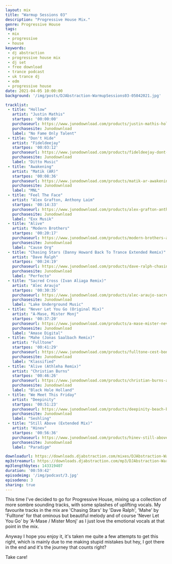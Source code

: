 ```yaml
---
layout: mix
title: "Warmup Sessions 03"
description: "Progressive House Mix."
genre: Progressive House
tags:
 - mix
 - progressive
 - house
keywords:
 - dj abstraction
 - progressive house mix
 - dj set
 - free download
 - trance podcast
 - uk trance dj
 - edm
 - progressive house
date: 2021-04-05 10:00:00
background: '/img/posts/DJAbstraction-WarmupSessions03-05042021.jpg'

tracklist:
 - title: "Hollow"
   artist: "Justin Mathis"
   startpos: '00:00:00'
   purchaseurl: https://www.junodownload.com/products/justin-mathis-hollow/4965224-02/
   purchasesite: Junodownload
   label: "No Fame Only Talent"
 - title: "Don't Hide"
   artist: "Fideldeejay"
   startpos: '00:03:12'
   purchaseurl: https://www.junodownload.com/products/fideldeejay-dont-hide/5021190-02/?track_number=2
   purchasesite: Junodownload
   label: "Ditto Music"
 - title: "Awakening"
   artist: "Matik (AR)"
   startpos: '00:08:36'
   purchaseurl: https://www.junodownload.com/products/matik-ar-awakening/4998595-02/?track_number=1
   purchasesite: Junodownload
   label: "MNL"   
 - title: "Feel The Face"
   artist: "Alex Grafton, Anthony Laim"
   startpos: '00:14:33'
   purchaseurl: https://www.junodownload.com/products/alex-grafton-anthony-laim-feel-the-face/5032776-02/?track_number=1
   purchasesite: Junodownload
   label: "Exx Musik"
 - title: "Alive"
   artist: "Modern Brothers"
   startpos: '00:20:17'
   purchaseurl: https://www.junodownload.com/products/modern-brothers-alive/4947621-02/
   purchasesite: Junodownload
   label: "Cause Org"
 - title: "Chasing Stars (Danny Howard Back To Trance Extended Remix)"
   artist: "Dave Ralph"
   startpos: '00:24:19'
   purchaseurl: https://www.junodownload.com/products/dave-ralph-chasing-stars/4980658-02/
   purchasesite: Junodownload
   label: "Perfecto"
 - title: "Sacred Cross (Ivan Aliaga Remix)"
   artist: "Alec Araujo"
   startpos: '00:30:35'
   purchaseurl: https://www.junodownload.com/products/alec-araujo-sacred-cross/4947558-02/?track_number=3 
   purchasesite: Junodownload
   label: "Lake Underground Music"
 - title: "Never Let You Go (Original Mix)"
   artist: "A-Mase, Mister Monj"
   startpos: '00:37:20'
   purchaseurl: https://www.junodownload.com/products/a-mase-mister-never-let-you-go/4967583-02/?track_number=1
   purchasesite: Junodownload
   label: "Amase Digital"
 - title: "Mahe (Jonas Saalbach Remix)"
   artist: "Fulltone"
   startpos: '00:41:29'
   purchaseurl: https://www.junodownload.com/products/fulltone-cest-bon-ep/5012681-02/?track_number=4
   purchasesite: Junodownload
   label: "Klassified"
 - title: "Alive (Athleha Remix)"
   artist: "Christian Burns"
   startpos: '00:46:26'
   purchaseurl: https://www.junodownload.com/products/christian-burns-alive/4977743-02/?track_number=1
   purchasesite: Junodownload
   label: "Black Hole Holland"
 - title: "We Meet This Friday"
   artist: "Deepinity"
   startpos: '00:51:23'
   purchaseurl: https://www.junodownload.com/products/deepinity-beach-boulevard/5010212-02/?track_number=3
   purchasesite: Junodownload
   label: "Seshling"
 - title: "Still Above (Extended Mix)"
   artist: "Hinev"
   startpos: '00:56:36'
   purchaseurl: https://www.junodownload.com/products/hinev-still-above-extended-mix/5014257-02/
   purchasesite: Junodownload
   label: "Paradigm"

downloadurl: https://downloads.djabstraction.com/mixes/DJAbstraction-WarmupSessions03-05042021.zip
mp3streamurl: https://downloads.djabstraction.com/mp3/DJAbstraction-WarmupSessions03-05042021.mp3
mp3lengthbytes: 143319407
duration: '00:59:42'
episodeimg: '/img/podcast/3.jpg'
episodeno: 3
sharing: true
---
```


This time I've decided to go for Progressive House, mixing up a collection of more sombre sounding tracks, with some splashes of uplifting vocals.  My favourite tracks in the mix are 'Chasing Stars' by 'Dave Ralph', 'Mahe' by 'Fulltone' for that ominous but beautiful melody and of course 'Never Let You Go' by 'A-Mase / Mister Monj' as I just love the emotional vocals at that point in the mix.

Anyway I hope you enjoy it, it's taken me quite a few attempts to get this right, which is mainly due to me making stupid mistakes but hey, I got there in the end and it's the journey that counts right?

Take care!